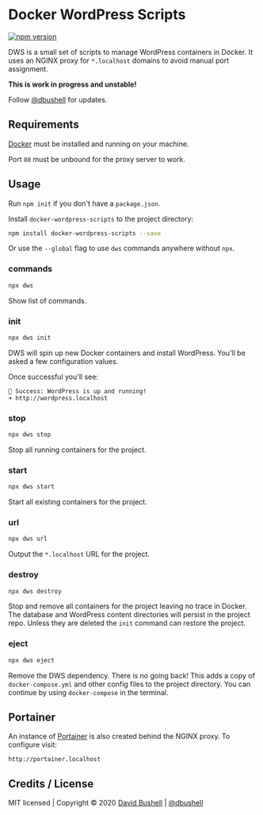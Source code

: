 # Docker WordPress Scripts

[![npm version](https://badge.fury.io/js/docker-wordpress-scripts.svg)](https://badge.fury.io/js/docker-wordpress-scripts)

DWS is a small set of scripts to manage WordPress containers in Docker. It uses an NGINX proxy for `*.localhost` domains to avoid manual port assignment.

**This is work in progress and unstable!**

Follow [@dbushell](https://twitter.com/dbushell) for updates.

## Requirements

[Docker](https://www.docker.com/) must be installed and running on your machine.

Port `80` must be unbound for the proxy server to work.

## Usage

Run `npm init` if you don't have a `package.json`.

Install `docker-wordpress-scripts` to the project directory:

```sh
npm install docker-wordpress-scripts --save
```

Or use the `--global` flag to use `dws` commands anywhere without `npx`.

### commands

```sh
npx dws
```

Show list of commands.

### init

```sh
npx dws init
```

DWS will spin up new Docker containers and install WordPress. You'll be asked a few configuration values.

Once successful you'll see:

```
🐹 Success: WordPress is up and running!
➜ http://wordpress.localhost
```

### stop

```sh
npx dws stop
```

Stop all running containers for the project.

### start

```sh
npx dws start
```

Start all existing containers for the project.

### url
```sh
npx dws url
```

Output the `*.localhost` URL for the project.

### destroy

```sh
npx dws destroy
```

Stop and remove all containers for the project leaving no trace in Docker. The database and WordPress content directories will persist in the project repo. Unless they are deleted the `init` command can restore the project.

### eject

```sh
npx dws eject
```

Remove the DWS dependency. There is no going back! This adds a copy of `docker-compose.yml` and other config files to the project directory. You can continue by using `docker-compose` in the terminal.

## Portainer

An instance of [Portainer](https://www.portainer.io/) is also created behind the NGINX proxy. To configure visit:

```
http://portainer.localhost
```

## Credits / License

MIT licensed | Copyright © 2020 [David Bushell](https://dbushell.com) | [@dbushell](https://twitter.com/dbushell)
